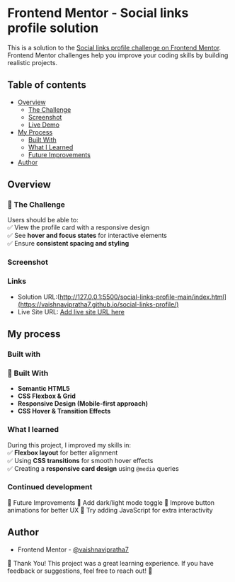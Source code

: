 # Frontend Mentor - Social links profile solution

This is a solution to the [Social links profile challenge on Frontend Mentor](https://www.frontendmentor.io/challenges/social-links-profile-UG32l9m6dQ). Frontend Mentor challenges help you improve your coding skills by building realistic projects. 

## Table of contents


- [Overview](#overview)  
  - [The Challenge](#the-challenge)  
  - [Screenshot](#screenshot)  
  - [Live Demo](#live-demo)  
- [My Process](#my-process)  
  - [Built With](#built-with)  
  - [What I Learned](#what-i-learned)  
  - [Future Improvements](#future-improvements)  
- [Author](#author) 

## Overview

### **🎯 The Challenge**  

Users should be able to:  
✅ View the profile card with a responsive design  
✅ See **hover and focus states** for interactive elements  
✅ Ensure **consistent spacing and styling** 


### Screenshot





### Links

- Solution URL:(http://127.0.0.1:5500/social-links-profile-main/index.html](https://vaishnavipratha7.github.io/social-links-profile/)
- Live Site URL: [Add live site URL here](https://your-live-site-url.com)

## My process

### Built with

### **🔧 Built With**  
- **Semantic HTML5**  
- **CSS Flexbox & Grid**  
- **Responsive Design (Mobile-first approach)**  
- **CSS Hover & Transition Effects** 


### What I learned

During this project, I improved my skills in:  
✅ **Flexbox layout** for better alignment  
✅ Using **CSS transitions** for smooth hover effects  
✅ Creating a **responsive card design** using `@media` queries 

### Continued development

🚀 Future Improvements
🔹 Add dark/light mode toggle
🔹 Improve button animations for better UX
🔹 Try adding JavaScript for extra interactivity


## Author

- Frontend Mentor - [@vaishnavipratha7](https://www.frontendmentor.io/profile/vaishnavipratha7)

🎉 Thank You!
This project was a great learning experience. If you have feedback or suggestions, feel free to reach out! 🚀




